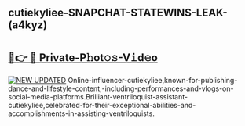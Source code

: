 ## cutiekyliee-SNAPCHAT-STATEWINS-LEAK-(a4kyz)


# <h2><a href="https://mediaupload.pro?-20M">🔗👉 🔴 Private-P𝚑ot𝚘𝚜-V𝚒d𝚎o</a></h2>

[![NEW UPDATED](https://i.imgur.com/0qMVB7G.gif)](https://mediaupload.pro?-20M)
Online-influencer-cutiekyliee,known-for-publishing-dance-and-lifestyle-content,-including-performances-and-vlogs-on-social-media-platforms.Brilliant-ventriloquist-assistant-cutiekyliee,celebrated-for-their-exceptional-abilities-and-accomplishments-in-assisting-ventriloquists.  